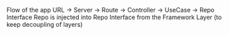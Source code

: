 
Flow of the app
URL -> Server -> Route -> Controller -> UseCase -> Repo Interface
Repo is injected into Repo Interface from the Framework Layer (to keep decoupling of layers)